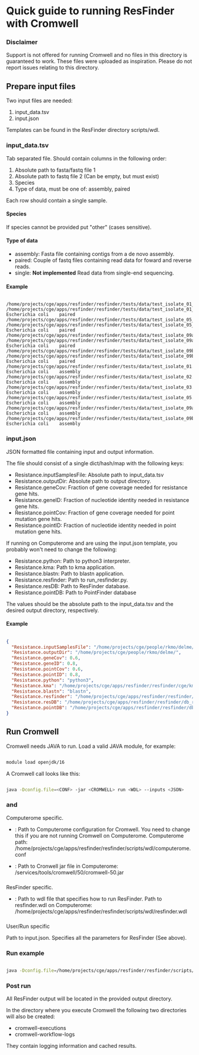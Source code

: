 # Quick guide to running ResFinder with Cromwell

### Disclaimer
Support is not offered for running Cromwell and no files in this directory is
guaranteed to work. These files were uploaded as inspiration. Please do not
report issues relating to this directory.

## Prepare input files

Two input files are needed:
1. input_data.tsv
2. input.json

Templates can be found in the ResFinder directory scripts/wdl.

### input_data.tsv
Tab separated file. Should contain columns in the following order:
1. Absolute path to fasta/fastq file 1
2. Absolute path to fastq file 2 (Can be empty, but must exist)
3. Species
4. Type of data, must be one of: assembly, paired

Each row should contain a single sample.

#### Species
If species cannot be provided put "other" (cases sensitive).

#### Type of data
* assembly: Fasta file containing contigs from a de novo assembly.
* paired: Couple of fastq files containing read data for foward and reverse
reads.
* single: **Not implemented** Read data from single-end sequencing.


#### Example
```

/home/projects/cge/apps/resfinder/resfinder/tests/data/test_isolate_01_1.fq	/home/projects/cge/apps/resfinder/resfinder/tests/data/test_isolate_01_2.fq	Escherichia	coli	paired
/home/projects/cge/apps/resfinder/resfinder/tests/data/test_isolate_05_1.fq	/home/projects/cge/apps/resfinder/resfinder/tests/data/test_isolate_05_2.fq	Escherichia	coli	paired
/home/projects/cge/apps/resfinder/resfinder/tests/data/test_isolate_09a_1.fq	/home/projects/cge/apps/resfinder/resfinder/tests/data/test_isolate_09a_2.fq	Escherichia	coli	paired
/home/projects/cge/apps/resfinder/resfinder/tests/data/test_isolate_09b_1.fq	/home/projects/cge/apps/resfinder/resfinder/tests/data/test_isolate_09b_2.fq	Escherichia	coli	paired
/home/projects/cge/apps/resfinder/resfinder/tests/data/test_isolate_01.fa		Escherichia	coli	assembly
/home/projects/cge/apps/resfinder/resfinder/tests/data/test_isolate_02.fa		Escherichia	coli	assembly
/home/projects/cge/apps/resfinder/resfinder/tests/data/test_isolate_03.fa		Escherichia	coli	assembly
/home/projects/cge/apps/resfinder/resfinder/tests/data/test_isolate_05.fa		Escherichia	coli	assembly
/home/projects/cge/apps/resfinder/resfinder/tests/data/test_isolate_09a.fa		Escherichia	coli	assembly
/home/projects/cge/apps/resfinder/resfinder/tests/data/test_isolate_09b.fa		Escherichia	coli	assembly

```

### input.json
JSON formatted file containing input and output information.

The file should consist of a single dict/hash/map with the following keys:
* Resistance.inputSamplesFile: Absolute path to input_data.tsv
* Resistance.outputDir: Absolute path to output directory.
* Resistance.geneCov: Fraction of gene coverage needed for resistance gene hits.
* Resistance.geneID: Fraction of nucleotide identity needed in resistance gene
hits.
* Resistance.pointCov: Fraction of gene coverage needed for point mutation gene
hits.
* Resistance.pointID: Fraction of nucleotide identity needed in point mutation gene
hits.

If running on Computerome and are using the input.json template, you probably
won't need to change the following:
* Resistance.python: Path to python3 interpreter.
* Resistance.kma: Path to kma application.
* Resistance.blastn: Path to blastn application.
* Resistance.resfinder: Path to run_resfinder.py.
* Resistance.resDB: Path to ResFinder database.
* Resistance.pointDB: Path to PointFinder database

The values should be the absolute path to the input_data.tsv and the desired
output directory, respectively.

#### Example

```json

{
  "Resistance.inputSamplesFile": "/home/projects/cge/people/rkmo/delme/res_input.tsv",
  "Resistance.outputDir": "/home/projects/cge/people/rkmo/delme/",
  "Resistance.geneCov": 0.6,
  "Resistance.geneID": 0.8,
  "Resistance.pointCov": 0.6,
  "Resistance.pointID": 0.8,
  "Resistance.python": "python3",
  "Resistance.kma": "/home/projects/cge/apps/resfinder/resfinder/cge/kma/kma",
  "Resistance.blastn": "blastn",
  "Resistance.resfinder": "/home/projects/cge/apps/resfinder/resfinder/run_resfinder.py",
  "Resistance.resDB": "/home/projects/cge/apps/resfinder/resfinder/db_resfinder",
  "Resistance.pointDB": "/home/projects/cge/apps/resfinder/resfinder/db_pointfinder"
}

```

## Run Cromwell

Cromwell needs JAVA to run. Load a valid JAVA module, for example:

```bash

module load openjdk/16

```

A Cromwell call looks like this:

```bash

java -Dconfig.file=<CONF> -jar <CROMWELL> run <WDL> --inputs <JSON>

```

### <CONF> and <CROMWELL>
Computerome specific.

* <CONF>: Path to Computerome configuration for Cromwell. You need to change
this if you are not running Cromwell on Computerome. Computerome path:
/home/projects/cge/apps/resfinder/resfinder/scripts/wdl/computerome.conf

* <CROMWELL>: Path to Cronwell jar file in Computerome:
/services/tools/cromwell/50/cromwell-50.jar

### <WDL>
ResFinder specific.

* <WDL>: Path to wdl file that specifies how to run ResFinder. Path to
resfinder.wdl on Computerome:
/home/projects/cge/apps/resfinder/resfinder/scripts/wdl/resfinder.wdl

### <JSON>
User/Run specific

Path to input.json. Specifies all the parameters for ResFinder (See above).

### Run example

```bash

java -Dconfig.file=/home/projects/cge/apps/resfinder/resfinder/scripts/wdl/computerome.conf -jar /services/tools/cromwell/50/cromwell-50.jar run /home/projects/cge/apps/resfinder/resfinder/scripts/wdl/resfinder.wdl --inputs /home/projects/cge/apps/resfinder/resfinder/scripts/wdl/input.json

```

### Post run

All ResFinder output will be located in the provided output directory.

In the directory where you execute Cromwell the following two directories will
also be created:
* cromwell-executions
* cromwell-workflow-logs

They contain logging information and cached results.
